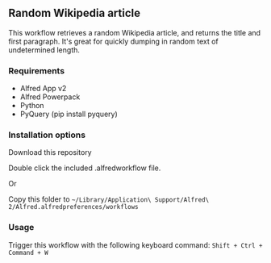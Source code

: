 ## Random Wikipedia article

This workflow retrieves a random Wikipedia article, and returns the title and first paragraph.
It's great for quickly dumping in random text of undetermined length.

### Requirements

* Alfred App v2
* Alfred Powerpack
* Python
* PyQuery (pip install pyquery)

### Installation options

Download this repository

Double click the included .alfredworkflow file.

Or

Copy this folder to
`~/Library/Application\ Support/Alfred\ 2/Alfred.alfredpreferences/workflows`

### Usage

Trigger this workflow with the following keyboard command: `Shift + Ctrl + Command + W`